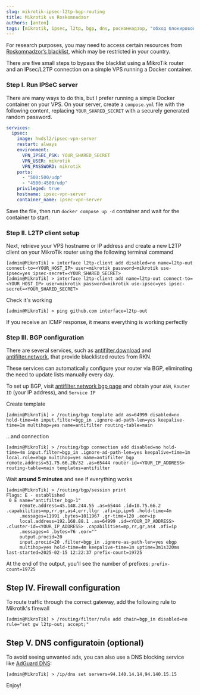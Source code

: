 ```yaml
---
slug: mikrotik-ipsec-l2tp-bgp-routing
title: Mikrotik vs Roskomnadzor
authors: [anton]
tags: [mikrotik, ipsec, l2tp, bgp, dns, роскомнадзор, "обход блокировок"]
---
```


For research purposes, you may need to access certain resources from [Roskomnadzor’s blacklist](https://en.wikipedia.org/wiki/Internet_censorship_in_Russia#Internet_blacklist), which may be restricted in your country.

There are five small steps to bypass the blacklist using a MikroTik router and an IPsec/L2TP connection on a simple VPS running a Docker container.

<!--truncate-->

### Step I. Run IPSeC server

There are many ways to do this, but I prefer running a simple Docker container on your VPS. On your server, create a `compose.yml` file with the following content, replacing `YOUR_SHARED_SECRET` with a securely generated random password.

```yaml
services:
  ipsec:
    image: hwdsl2/ipsec-vpn-server
    restart: always
    environment:
      VPN_IPSEC_PSK: YOUR_SHARED_SECRET
      VPN_USER: mikrotik
      VPN_PASSWORD: mikrotik
    ports:
      - "500:500/udp"
      - "4500:4500/udp"
    privileged: true
    hostname: ipsec-vpn-server
    container_name: ipsec-vpn-server
```

Save the file, then run `docker compose up -d` container and wait for the container to start.

### Step II. L2TP client setup

Next, retrieve your VPS hostname or IP address and create a new L2TP client on your MikroTik router using the following terminal command

```shell
[admin@MikroTik] > interface l2tp-client add disabled=no name=l2tp-out connect-to=<YOUR_HOST_IP> user=mikrotik password=mikrotik use-ipsec=yes ipsec-secret=<YOUR_SHARED_SECRET>
[admin@MikroTik] > interface l2tp-client add name=l2tp-out connect-to=<YOUR_HOST_IP> user=mikrotik password=mikrotik use-ipsec=yes ipsec-secret=<YOUR_SHARED_SECRET>
```

Check it's working

```shell
[admin@MikroTik] > ping github.com interface=l2tp-out
```

If you receive an ICMP response, it means everything is working perfectly

### Step III. BGP configuration

There are several services, such as [antifilter.download](https://antifilter.download/) and [antifilter.network](https://antifilter.network/), that provide blacklisted routes from RKN. 

These services can automatically configure your router via BGP, eliminating the need to update lists manually every day. 

To set up BGP, visit [antifilter.network bgp page](https://antifilter.network/bgp) and obtain your `ASN`, `Router ID` (your IP address), and `Service IP`

Create template

```shell
[admin@MikroTik] > /routing/bgp template add as=64999 disabled=no hold-time=4m input.filter=bgp_in .ignore-ad-path-len=yes keepalive-time=1m multihop=yes name=antifilter routing-table=main
```

...and connection

```shell
[admin@MikroTik] > /routing/bgp connection add disabled=no hold-time=4m input.filter=bgp_in .ignore-ad-path-len=yes keepalive=time=1m local.role=ebgp multihop=yes name=antifilter_bgp remote.address=51.75.66.20/32 .as=65444 router-id=<YOUR_IP_ADDRESS> routing-table=main templates=antifilter
```

Wait **around 5 minutes** and see if everything works

```shell
[admin@MikroTik] > /routing/bgp/session print  
Flags: E - established 
 0 E name="antifilter_bgp-1" 
     remote.address=45.148.244.55 .as=65444 .id=10.75.66.2 .capabilities=mp,rr,gr,as4,err,llgr .afi=ip,ipv6 .hold-time=4m 
     .messages=11991 .bytes=1011967 .gr-time=120 .eor=ip 
     local.address=192.168.88.1 .as=64999 .id=<YOUR_IP_ADDRESS> .cluster-id=<YOUR_IP_ADDRESS> .capabilities=mp,rr,gr,as4 .afi=ip 
     .messages=4 .bytes=76 .eor="" 
     output.procid=20 
     input.procid=20 .filter=bgp_in .ignore-as-path-len=yes ebgp 
     multihop=yes hold-time=4m keepalive-time=1m uptime=3m1s320ms last-started=2025-02-15 12:22:37 prefix-count=19725 
```

At the end of the output, you'll see the number of prefixes: `prefix-count=19725`

## Step IV. Firewall configuration

To route traffic through the correct gateway, add the following rule to Mikrotik's firewall

```shell
[admin@MikroTik] > /routing/filter/rule add chain=bgp_in disabled=no rule="set gw l2tp-out; accept;"
```

## Step V. DNS configuratoin (optional)

To avoid seeing unwanted ads, you can also use a DNS blocking service like [AdGuard DNS](https://adguard-dns.io/en/blog/adguard-dns-new-addresses.html):

```shell
[admin@MikroTik] > /ip/dns set servers=94.140.14.14,94.140.15.15
```

Enjoy!